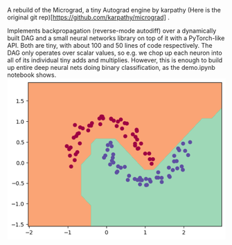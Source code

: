 A rebuild of the Micrograd, a tiny Autograd engine by karpathy
(Here is the original git rep)[https://github.com/karpathy/micrograd] . 

Implements backpropagation (reverse-mode autodiff) over a dynamically built DAG and a small neural networks library on top of it with a PyTorch-like API. Both are tiny, with about 100 and 50 lines of code respectively. The DAG only operates over scalar values, so e.g. we chop up each neuron into all of its individual tiny adds and multiplies. However, this is enough to build up entire deep neural nets doing binary classification, as the demo.ipynb notebook shows.![demo](demo_output.png)
